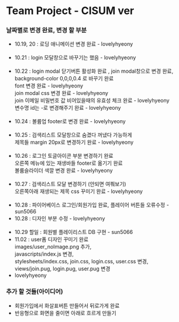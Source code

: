 # Team Project - CISUM ver

### 날짜별로 변경 완료, 변경 할 부분

- 10.19, 20 : 로딩 애니메이션 변경 완료 - lovelyhyeony  
  <br/>
- 10.21 : login 모달창으로 바꾸기는 했음 - lovelyhyeony  
  <br/>
- 10.22 : login modal 닫기버튼 활성화 완료 , join modal창으로 변경 완료,  
   background-color 0,0,0,0.4 로 바꾸기 완료  
   font 변경 완료 - lovelyhyeony  
   join modal css 변경 완료 - lovelyhyeony  
   join 이메일 비밀번호 값 비어있을때의 유효성 체크 완료 - lovelyhyeony  
   변수명 id는 -로 변경해주기 완료 - lovelyhyeony  
  <br/>
- 10.24 : 볼륨업 footer로 변경 완료 - lovelyhyeony  
  <br/>
- 10.25 : 검색리스트 모달창으로 숨겼다 꺼냈다 가능하게  
  제목들 margin 20px로 변경하기 완료 - lovelyhyeony  
  <br/>
- 10.26 : 로그인 토글아이콘 부분 변경하기 완료  
  오른쪽 메뉴에 있는 재생바들 footer로 옮기기 완료  
  볼륨슬라이더 색깔 변경 완료 - lovelyhyeony  
  <br/>
- 10.27 : 검색리스트 모달 변경하기 (안되면 여쭤보기)  
  오른쪽아래 재생되는 제목 css 꾸미기 완료 - lovelyhyeony  
  <br/>
- 10.28 : 파이어베이스 로그인/회원가입 완료,
  플레이어 버튼들 오류수정 - sun5066
- 10.28 : 디자인 부분 수정 - lovelyhyeony  
  <br/>
- 10.29 할일 : 회원별 플레이리스트 DB 구현 - sun5066
- 11.02 : user폼 디자인 꾸미기 완료  
  images/user_noImage.png 추가,  
  javascripts/index.js 변경,  
  stylesheets/index.css, join.css, login.css, user.css 변경,  
  views/join.pug, login.pug, user.pug 변경
- lovelyhyeony

### 추가 할 것들(아이디어)

- 회원가입에서 화살표버튼 만들어서 뒤로가게 완료
- 반응형으로 화면을 줄이면 아래로 흐르게 만들기

